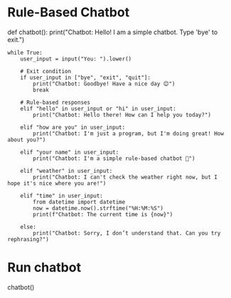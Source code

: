 # Rule-Based Chatbot

def chatbot():
    print("Chatbot: Hello! I am a simple chatbot. Type 'bye' to exit.")

    while True:
        user_input = input("You: ").lower()

        # Exit condition
        if user_input in ["bye", "exit", "quit"]:
            print("Chatbot: Goodbye! Have a nice day 😊")
            break

        # Rule-based responses
        elif "hello" in user_input or "hi" in user_input:
            print("Chatbot: Hello there! How can I help you today?")

        elif "how are you" in user_input:
            print("Chatbot: I'm just a program, but I'm doing great! How about you?")

        elif "your name" in user_input:
            print("Chatbot: I'm a simple rule-based chatbot 🤖")

        elif "weather" in user_input:
            print("Chatbot: I can't check the weather right now, but I hope it's nice where you are!")

        elif "time" in user_input:
            from datetime import datetime
            now = datetime.now().strftime("%H:%M:%S")
            print(f"Chatbot: The current time is {now}")

        else:
            print("Chatbot: Sorry, I don’t understand that. Can you try rephrasing?")

# Run chatbot
chatbot()
